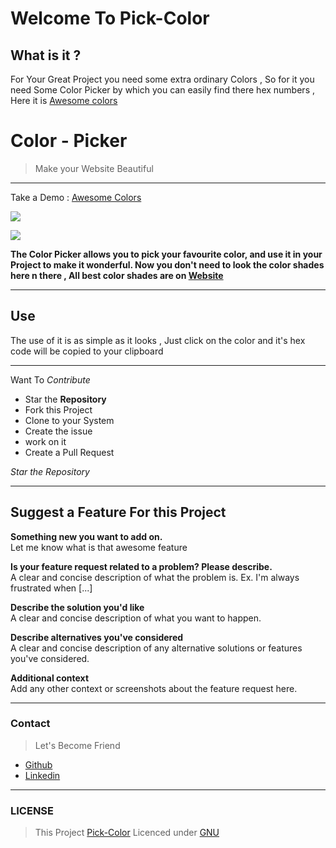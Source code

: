 # Welcome To Pick-Color
## What is it ? 

For Your Great Project you need some extra ordinary Colors , So for it you need Some Color Picker by which you can easily find there hex numbers , Here it is [Awesome colors](https://awesomecolors.ml)

# Color - Picker
> Make your Website Beautiful

***

Take a  Demo : [Awesome Colors](https://awesomecolors.ml)

![](https://user-images.githubusercontent.com/34159717/50720833-da20ac00-10da-11e9-9809-d64d5712a43d.JPG)

![](https://user-images.githubusercontent.com/34159717/50720845-118f5880-10db-11e9-8233-acaf15e383ca.JPG)

**The Color Picker allows you to pick your favourite color, and use it in your Project to make it wonderful. Now you don't need to look the color shades here n there , All best color shades are on  [Website](https://awesomecolors.ml)**


***

## Use 

The use of it is as simple as it looks , Just click on the color and it's hex code will be copied to your clipboard

***


Want To *Contribute*

- Star the **Repository**
- Fork this Project
- Clone to your System
- Create the issue
- work on it
- Create a Pull Request

*Star the Repository* 

***
## Suggest a  Feature For this Project

**Something new you want to add on.**<br>
Let me know what is that awesome feature 

**Is your feature request related to a problem? Please describe.** <br>
A clear and concise description of what the problem is. Ex. I'm always frustrated when [...]

**Describe the solution you'd like**<br>
A clear and concise description of what you want to happen.

**Describe alternatives you've considered**<br>
A clear and concise description of any alternative solutions or features you've considered.

**Additional context**<br>
Add any other context or screenshots about the feature request here.


***

### Contact
> Let's Become Friend 
- [Github](https://github.com/riki-tanaka)
- [Linkedin](https://www.linkedin.com/in/riki-tanaka-312b43214/)

***

### LICENSE
> This Project [Pick-Color](https://github.com/riki-tanaka/Pick-Color) Licenced under [GNU](https://github.com/riki-tanaka/Pick-Color/blob/master/LICENSE)
